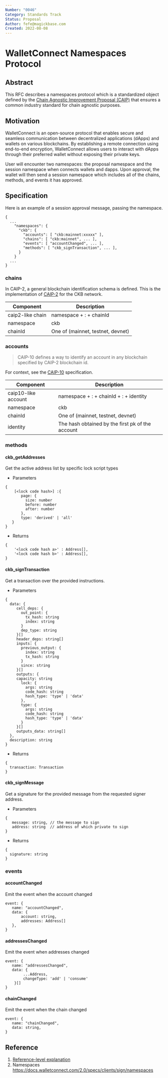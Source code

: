 ```yaml
---
Number: "0046"
Category: Standards Track
Status: Proposal
Author: fefe@magickbase.com
Created: 2022-08-08
---
```


# WalletConnect Namespaces Protocol

## Abstract

This RFC describes a namespaces protocol which is a standardized object defined by the [Chain Agnostic Improvement Proposal (CAIP)](https://github.com/ChainAgnostic/CAIPs) that ensures a common industry standard for chain agnostic purposes.

## Motivation

WalletConnect is an open-source protocol that enables secure and seamless communication between decentralized applications (dApps) and wallets on various blockchains. By establishing a remote connection using end-to-end encryption, WalletConnect allows users to interact with dApps through their preferred wallet without exposing their private keys.

User will encounter two namespaces: the proposal namespace and the session namespace when connects wallets and dapps. Upon approval, the wallet will then send a session namespace which includes all of the chains, methods, and events it has approved.

## Specification

Here is an example of a session approval message, passing the namespace.

```
{
  ...
    "namespaces": {
      "ckb": {
        "accounts": [ "ckb:mainnet:xxxxx" ],
        "chains": [ "ckb:mainnet", ... ],
        "events": [ "accountChanged", ... ],
        "methods": [ "ckb_signTransaction", ... ],
      }
    }
  ...
}
```

### chains

In CAIP-2, a general blockchain identification schema is defined. This is the implementation of [CAIP-2](https://github.com/ChainAgnostic/CAIPs/blob/master/CAIPs/caip-2.md) for the CKB network.


Component | Description
-- | --
caip2-like chain | namespace + : + chainId
namespace | ckb
chainId | One of (mainnet, testnet, devnet)

<a name="accounts"/>

### accounts

> CAIP-10 defines a way to identify an account in any blockchain specified by CAIP-2 blockchain id.

For context, see the [CAIP-10](https://github.com/ChainAgnostic/CAIPs/blob/master/CAIPs/caip-10.md) specification.

Component | Description
-- | --
caip10-like account | namespace + : + chainId + : + identity
namespace | ckb
chainId | One of (mainnet, testnet, devnet)
identity | The hash obtained by the first pk of the account

<a name="methods"/>

### methods

#### ckb_getAddresses

Get the active address list by specific lock script types

- Parameters
```
{
    [<lock code hash>] :{
       page: {
         size: number
         before: number
         after: number
       },
       type: 'derived' | 'all'
   }
}
```

- Returns
```
{
    '<lock code hash a>' : Address[],
    '<lock code hash b>' : Address[],
}
```

#### ckb_signTransaction

Get a transaction over the provided instructions.

- Parameters
```
{ 
  data: {
     cell_deps: {
       out_point: {
         tx_hash: string
         index: string
       }
       dep_type: string
     }[]
     header_deps: string[]
     inputs: {
       previous_output: {
         index: string
         tx_hash: string
       }
       since: string
     }[]
     outputs: {
     capacity: string
       lock: {
         args: string
         code_hash: string
         hash_type: 'type' | 'data'
       },
       type: {
         args: string
         code_hash: string
         hash_type: 'type' | 'data'
       }
     }[]
     outputs_data: string[]
  },
  description: string
}
```

- Returns
```
{
  transaction: Transaction
}
```

#### ckb_signMessage

Get a signature for the provided message from the requested signer address.

- Parameters
```
{
   message: string, // the message to sign
   address: string  // address of which private to sign
}
```

- Returns
```
{
  signature: string
}
```

<a name="events"/>

### events

#### accountChanged

Emit the event when the account changed

```
event: {
   name: "accountChanged",
   data: {
       account: string,
       addresses: Address[]
   },
}
```

#### addressesChanged

Emit the event when addresses changed

```
event: {
   name: "addressesChanged",
   data: {
        ...Address,
        changeType: 'add' | 'consume'
    }[]
}
```


#### chainChanged

Emit the event when the chain changed

```
event: {
   name: "chainChanged",
   data: string,
}
```

## Reference

1. [Reference-level explanation](./Reference-level-explanation.md)
2. Namespaces https://docs.walletconnect.com/2.0/specs/clients/sign/namespaces
